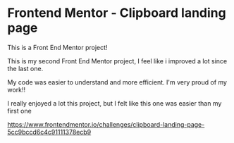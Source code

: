 # Frontend Mentor - Clipboard landing page

This is a Front End Mentor project!

This is my second Front End Mentor project, I feel like i improved a lot since the last one.

My code was easier to understand and more efficient. I'm very proud of my work!!

I really enjoyed a lot this project, but I felt like this one was easier than my first one

https://www.frontendmentor.io/challenges/clipboard-landing-page-5cc9bccd6c4c91111378ecb9
